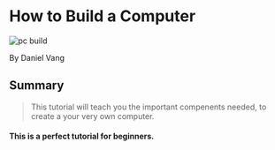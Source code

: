 # How to Build a Computer

![pc build](https://images.unsplash.com/photo-1605826832916-d0ea9d6fe71e?ixid=MXwxMjA3fDB8MHxwaG90by1wYWdlfHx8fGVufDB8fHw%3D&ixlib=rb-1.2.1&auto=format&fit=crop&w=1490&q=80)

By Daniel Vang

## Summary
> This tutorial will teach you the important compenents needed, to create a your very own computer.

#### This is a perfect tutorial for beginners.
